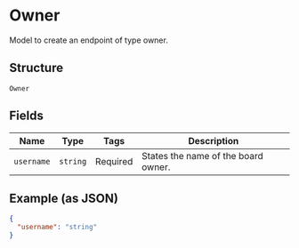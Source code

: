 
# Owner

Model to create an endpoint of type owner.

## Structure

`Owner`

## Fields

| Name | Type | Tags | Description |
|  --- | --- | --- | --- |
| `username` | `string` | Required | States the name of the board owner. |

## Example (as JSON)

```json
{
  "username": "string"
}
```

